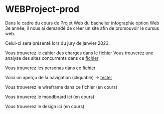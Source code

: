 # WEBProject-prod

Dans le cadre du cours de Projet Web du bachelier infographie option Web 3e année, il nous ai demandé de créer un site
afin de promouvoir le cursus web.

Celui-ci sera présenté lors du jury de janvier 2023.

Vous trouverez le cahier des charges dans le [fichier](brief.md)
Vous trouverez une analyse des sites concurrents dans ce [fichier](competitors.md)

Vous trouverez les personas dans ce [fichier](personas.md)

Voici un aperçu de la navigation (cliquable) -> [tester](Wireframe_textuel_projetweb.xd)

Vous trouverez le wireframe dans ce fichier (en cours)

Vous trouverez le moodboard ici (en cours)

Vous trouverez le design ici (en cours)

